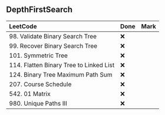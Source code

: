 ## DepthFirstSearch

|          LeetCode                 | Done | Mark |
| :---                              | ---- | ---- |
| 98. Validate Binary Search Tree |  ❌  |    |
| 99. Recover Binary Search Tree |  ❌  |    |
| 101. Symmetric Tree |  ❌  |    |
| 114. Flatten Binary Tree to Linked List |  ❌  |    |
| 124. Binary Tree Maximum Path Sum |  ❌  |    |
| 207. Course Schedule |  ❌  |    |
| 542. 01 Matrix |  ❌  |    |
| 980. Unique Paths III |  ❌  |    |